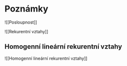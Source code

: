# Poznámky

![[Posloupnost]]


![[Rekurentní vztahy]]

## Homogenní lineární rekurentní vztahy
![[Homogenní lineární rekurentní vztahy]]
